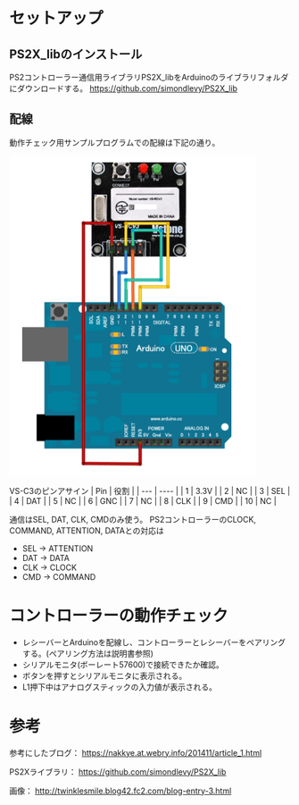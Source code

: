 # セットアップ
## PS2X_libのインストール
PS2コントローラー通信用ライブラリPS2X_libをArduinoのライブラリフォルダにダウンロードする。
https://github.com/simondlevy/PS2X_lib

## 配線
動作チェック用サンプルプログラムでの配線は下記の通り。

![wiring](https://github.com/suzupick/Wireless_Controller_VS-C3/blob/master/wiring.png)

VS-C3のピンアサイン
| Pin | 役割 | 
| --- | ---- | 
| 1   | 3.3V | 
| 2   | NC   | 
| 3   | SEL  | 
| 4   | DAT  | 
| 5   | NC   | 
| 6   | GNC  | 
| 7   | NC   | 
| 8   | CLK  | 
| 9   | CMD  | 
| 10  | NC   | 

通信はSEL, DAT, CLK, CMDのみ使う。
PS2コントローラーのCLOCK, COMMAND, ATTENTION, DATAとの対応は

- SEL → ATTENTION
- DAT → DATA
- CLK → CLOCK
- CMD → COMMAND

# コントローラーの動作チェック
- レシーバーとArduinoを配線し、コントローラーとレシーバーをペアリングする。(ペアリング方法は説明書参照)
- シリアルモニタ(ボーレート57600)で接続できたか確認。
- ボタンを押すとシリアルモニタに表示される。
- L1押下中はアナログスティックの入力値が表示される。

# 参考

参考にしたブログ：
https://nakkye.at.webry.info/201411/article_1.html

PS2Xライブラリ：
https://github.com/simondlevy/PS2X_lib

画像：
http://twinklesmile.blog42.fc2.com/blog-entry-3.html
